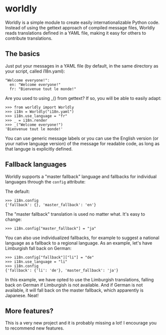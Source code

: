 # worldly

Worldly is a simple module to create easily internationalizable Python code. Instead of using the gettext approach of compiled message files, Worldly reads translations defined in a YAML file, making it easy for others to contribute translations.

## The basics

Just put your messages in a YAML file (by default, in the same directory as your script, called i18n.yaml):

    "Welcome everyone!":
      en: "Welcome everyone!"
      fr: "Bienvenue tout le monde!"
      
Are you used to using _() from gettext? If so, you will be able to easily adapt:

    >>> from worldly import Worldly
    >>> i18n = Worldly("i18n.yaml")
    >>> i18n.use_language = "fr"
    >>> _ = i18n.render
    >>> _("Welcome everyone!")
    'Bienvenue tout le monde!'
    
You can use generic message labels or you can use the English version (or your native language version) of the message for readable code, as long as that languge is explicitly defined.

## Fallback languages

Worldly supports a "master fallback" language and fallbacks for individual languages through the `config` attribute:

The default:

    >>> i18n.config
    {'fallback': {}, 'master_fallback': 'en'}

The "master fallback" translation is used no matter what. It's easy to change:

    >>> i18n.config["master_fallback"] = "ja"

You can also use individualized fallbacks, for example to suggest a national language as a fallback to a regional language. As an example, let's have Limburgish fall back on German:

    >>> i18n.config["fallback"]["li"] = "de"
    >>> i18n.use_language = "li"
    >>> i18n.config
    {'fallback': {'li': 'de'}, 'master_fallback': 'ja'}

In this example, we have opted to use the Limburgish translations, falling back on German if Limburgish is not available. And if German is not available, it will fall back on the master fallback, which apparently is Japanese. Neat!

## More features?

This is a very new project and it is probably missing a lot! I encourage you to recommend new features.
